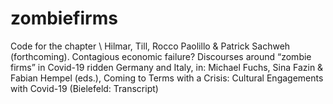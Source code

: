 # zombiefirms
Code for the chapter \\
Hilmar, Till, Rocco Paolillo & Patrick Sachweh (forthcoming). Contagious economic failure? Discourses around “zombie firms” in Covid-19 ridden Germany and Italy, in: Michael Fuchs, Sina Fazin & Fabian Hempel (eds.), Coming to Terms with a Crisis: Cultural Engagements with Covid-19 (Bielefeld: Transcript)
